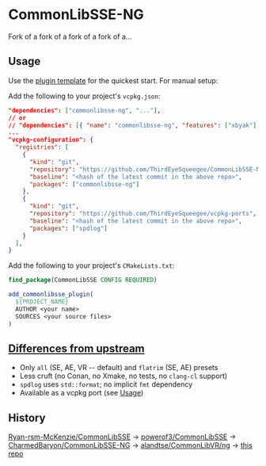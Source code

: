 # CommonLibSSE-NG

Fork of a fork of a fork of a fork of a...

## Usage

Use the [plugin template](https://github.com/ThirdEyeSqueegee/CLibNGPluginTemplate) for the quickest start. For manual setup:

Add the following to your project's `vcpkg.json`:

```json
"dependencies": ["commonlibsse-ng", "..."],
// or
// "dependencies": [{ "name": "commonlibsse-ng", "features": ["xbyak"] }, ...]
...
"vcpkg-configuration": {
  "registries": [
    {
      "kind": "git",
      "repository": "https://github.com/ThirdEyeSqueegee/CommonLibSSE-NG-vcpkg",
      "baseline": "<hash of the latest commit in the above repo>",
      "packages": ["commonlibsse-ng"]
    },
    {
      "kind": "git",
      "repository": "https://github.com/ThirdEyeSqueegee/vcpkg-ports",
      "baseline": "<hash of the latest commit in the above repo>",
      "packages": ["spdlog"]
    }
  ],
}
```

Add the following to your project's `CMakeLists.txt`:

```cmake
find_package(CommonLibSSE CONFIG REQUIRED)

add_commonlibsse_plugin(
  ${PROJECT_NAME}
  AUTHOR <your name>
  SOURCES <your source files>
)
```

## [Differences from upstream](https://github.com/ThirdEyeSqueegee/CommonLibSSE-NG/compare/ng...main)

- Only `all` (SE, AE, VR -- default) and `flatrim` (SE, AE) presets
- Less cruft (no Conan, no Xmake, no tests, no `clang-cl` support)
- `spdlog` uses `std::format`; no implicit `fmt` dependency
- Available as a vcpkg port (see [Usage](#usage))

## History

[Ryan-rsm-McKenzie/CommonLibSSE](https://github.com/Ryan-rsm-McKenzie/CommonLibSSE) -> [powerof3/CommonLibSSE](https://github.com/powerof3/CommonLibSSE) -> [CharmedBaryon/CommonLibSSE-NG](https://github.com/CharmedBaryon/CommonLibSSE-NG) -> [alandtse/CommonLibVR/ng](https://github.com/alandtse/CommonLibVR/tree/ng) -> [this repo](#)
